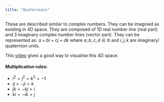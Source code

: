 ```yaml
---
title: "Quaternions"
---
```

These are described similar to complex numbers. They can be imagined as existing in 4D space. They are composed of 1D real number line (real part) and 3 imaginary complex number lines (vector part). They can be represented as:
$a + bi + cj + dk$
where $a,b,c,d \in \mathbb{R}$ and $i,j,k$ are imaginary/ quaternion units. 

This [video](https://www.youtube.com/watch?v=d4EgbgTm0Bg&ab_channel=3Blue1Brown) gives a good way to visualise this 4D space.

#### Multiplication rules:
- $i^2 = j^2 = k^2 = -1$
- $ij = -ji = k$
- $jk = -kj = i$
- $ki = -ik = j$

